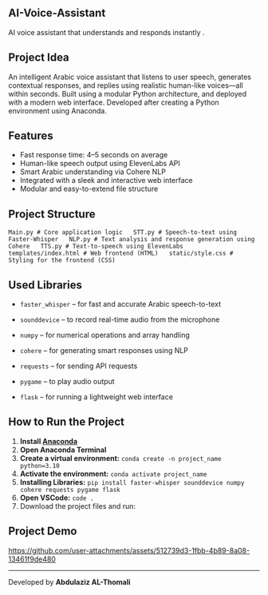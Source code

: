 ## AI-Voice-Assistant  
AI voice assistant that understands and responds instantly .

## Project Idea
An intelligent Arabic voice assistant that listens to user speech, generates contextual responses, and replies using realistic human-like voices—all within seconds. Built using a modular Python architecture, and deployed with a modern web interface. Developed after creating a Python environment using Anaconda.

## Features
- Fast response time: 4–5 seconds on average  
- Human-like speech output using ElevenLabs API  
- Smart Arabic understanding via Cohere NLP  
- Integrated with a sleek and interactive web interface  
- Modular and easy-to-extend file structure

## Project Structure
`Main.py # Core application logic  
 STT.py # Speech-to-text using Faster-Whisper  
 NLP.py # Text analysis and response generation using Cohere  
 TTS.py # Text-to-speech using ElevenLabs  
 templates/index.html # Web frontend (HTML)  
 static/style.css # Styling for the frontend (CSS)`  

## Used Libraries

- `faster_whisper` – for fast and accurate Arabic speech-to-text  

- `sounddevice` – to record real-time audio from the microphone  

- `numpy` – for numerical operations and array handling  

- `cohere` – for generating smart responses using NLP  

- `requests` – for sending API requests  

- `pygame` – to play audio output  

- `flask` – for running a lightweight web interface

## How to Run the Project

1. **Install [Anaconda](https://www.anaconda.com)**  
2. **Open Anaconda Terminal**  
3. **Create a virtual environment:** `conda create -n project_name python=3.10`
4. **Activate the environment:** `conda activate project_name`
5. **Installing Libraries:** `pip install faster-whisper sounddevice numpy cohere requests pygame flask`
6. **Open VSCode:** `code .`
7. Download the project files and run:

## Project Demo

https://github.com/user-attachments/assets/512739d3-1fbb-4b89-8a08-13461f9de480  

<hr>  

Developed by **Abdulaziz AL-Thomali**



